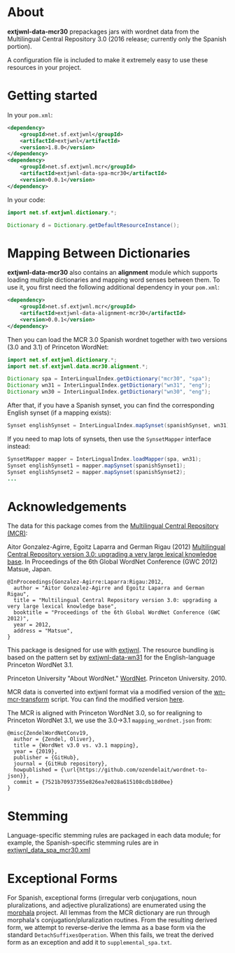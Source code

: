 # About

**extjwnl-data-mcr30** prepackages jars with wordnet data from the Multilingual
Central Repository 3.0 (2016 release; currently only the Spanish portion).

A configuration file is included to make it extremely easy to use
these resources in your project.

# Getting started

In your `pom.xml`:

```xml
<dependency>
    <groupId>net.sf.extjwnl</groupId>
    <artifactId>extjwnl</artifactId>
    <version>1.8.0</version>
</dependency>
<dependency>
    <groupId>net.sf.extjwnl.mcr</groupId>
    <artifactId>extjwnl-data-spa-mcr30</artifactId>
    <version>0.0.1</version>
</dependency>
```

In your code:

```java
import net.sf.extjwnl.dictionary.*;

Dictionary d = Dictionary.getDefaultResourceInstance();
```

# Mapping Between Dictionaries

**extjwnl-data-mcr30** also contains an **alignment** module which supports
loading multiple dictionaries and mapping word senses between them.  To
use it, you first need the following additional dependency in your `pom.xml`:

```xml
<dependency>
    <groupId>net.sf.extjwnl.mcr</groupId>
    <artifactId>extjwnl-data-alignment-mcr30</artifactId>
    <version>0.0.1</version>
</dependency>
```

Then you can load the MCR 3.0 Spanish wordnet together with two
versions (3.0 and 3.1) of Princeton WordNet:

```java
import net.sf.extjwnl.dictionary.*;
import net.sf.extjwnl.data.mcr30.alignment.*;

Dictionary spa = InterLingualIndex.getDictionary("mcr30", "spa");
Dictionary wn31 = InterLingualIndex.getDictionary("wn31", "eng");
Dictionary wn30 = InterLingualIndex.getDictionary("wn30", "eng");
```

After that, if you have a Spanish synset, you can find the corresponding
English synset (if a mapping exists):

```java
Synset englishSynset = InterLingualIndex.mapSynset(spanishSynset, wn31);
```

If you need to map lots of synsets, then use the `SynsetMapper` interface
instead:

```java
SynsetMapper mapper = InterLingualIndex.loadMapper(spa, wn31);
Synset englishSynset1 = mapper.mapSynset(spanishSynset1);
Synset englishSynset2 = mapper.mapSynset(spanishSynset2);
...
```

# Acknowledgements

The data for this package comes from the [Multilingual Central Repository (MCR)](https://adimen.si.ehu.es/web/MCR):

Aitor Gonzalez-Agirre, Egoitz Laparra and German Rigau (2012)
[Multilingual Central Repository version 3.0: upgrading a very large lexical knowledge base](http://adimen.si.ehu.es/~rigau/publications/gwc12-glr.pdf). In Proceedings of the 6th Global WordNet Conference (GWC 2012) Matsue, Japan.

    @InProceedings{Gonzalez-Agirre:Laparra:Rigau:2012,
      author = "Aitor Gonzalez-Agirre and Egoitz Laparra and German Rigau",
      title = "Multilingual Central Repository version 3.0: upgrading a very large lexical knowledge base",
      booktitle = "Proceedings of the 6th Global WordNet Conference (GWC 2012)",
      year = 2012,
      address = "Matsue",
    }

This package is designed for use with
[extjwnl](https://github.com/extjwnl/extjwnl).  The resource bundling
is based on the pattern set by
[extjwnl-data-wn31](https://github.com/extjwnl/extjwnl-data-wn31) for
the English-language Princeton WordNet 3.1.

Princeton University "About WordNet."
[WordNet](http://wordnet.princeton.edu). Princeton University. 2010.

MCR data is converted into extjwnl format via a modified version of the [wn-mcr-transform](https://github.com/pln-fing-udelar/wn-mcr-transform) script.  You can find the modified version [here](https://github.com/lingeringsocket/wn-mcr-transform).

The MCR is aligned with Princeton WordNet 3.0, so for realigning to Princeton WordNet 3.1, we use the 3.0->3.1 `mapping_wordnet.json` from:

    @misc{ZendelWordNetConv19,
      author = {Zendel, Oliver},
      title = {WordNet v3.0 vs. v3.1 mapping},
      year = {2019},
      publisher = {GitHub},
      journal = {GitHub repository},
      howpublished = {\url{https://github.com/ozendelait/wordnet-to-json}},
      commit = {7521b70937355e826ea7e028a615108cdb18d0ee}
    }

# Stemming

Language-specific stemming rules are packaged in each data module; for
example, the Spanish-specific stemming rules are in
[extjwnl_data_spa_mcr30.xml](lang-spa/src/main/resources/net/sf/extjwnl/data/mcr30/spa/res_properties.xml)

# Exceptional Forms

For Spanish, exceptional forms (irregular verb conjugations, noun pluralizations, and adjective pluralizations) are enumerated using
the [morphala](https://github.com/lingeringsocket/morphala) project.  All lemmas from the MCR dictionary are run through morphala's conjugation/pluralization routines.  From the resulting derived form, we attempt to reverse-derive the lemma as a base form via the standard `DetachSuffixesOperation`.  When this fails, we treat the derived form as an exception and add it to `supplemental_spa.txt`.
